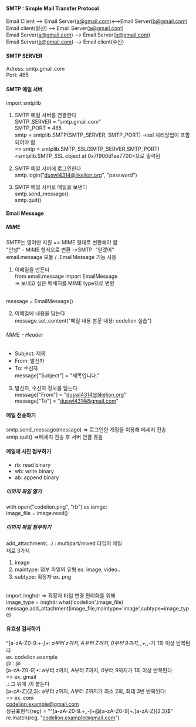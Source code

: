 #### SMTP : Simple Mail Transfer Protocol
Email Client -<SMTP>-> Email Server(a@gmail.com)<-<SMTP>->Email Server(b@gmail.com)
<br>Email client(발신) -<IMAP>-> Email Server(a@gmail.com)
<br>Email Server(a@gmail.com) -<SMTP>-> Email Server(b@gmail.com)
<br>Email Server(b@gmail.com) -<IMAP>-> Email client(수신)

#### SMTP SERVER
Adress: smtp.gmail.com
<br>Port: 465

#### SMTP 메일 서버
import smtplib
1. SMTP 메일 서버를 연결한다
<br>SMTP_SERVER = "smtp.gmail.com"
<br>SMTP_PORT = 465
<br>smtp = smtplib.SMTP(SMTP_SERVER, SMTP_PORT)
->ssl 처리방법이 포함되어야 함
<br>=> smtp = smtplib.SMTP_SSL(SMTP_SERVER,SMTP_PORT)
<br> <smtplib.SMTP_SSL object at 0x7f900d1ee7700>으로 출력됨

2. SMTP 메일 서버에 로그인한다
<br>smtp.login("duswl4314@likelion.org", "password")
3. SMTP 메일 서버로 메일을 보낸다
<br>smtp.send_message()
<br>smtp.quit()

#### Email Message
##### MIME
SMTP는 영어만 지원 => MIME 형태로 변환해야 함 
<br>"안녕" - MIME 형식으로 변환 ->SMTP: "알겠어"
<br>email.message 모듈 / .EmailMessage 기능 사용

1. 이메일을 만든다
<br>from email.message import EmailMessage 
<br>=> 보내고 싶은 메세지를 MIME type으로 변환

<br>message = EmailMessage() 

2. 이메일에 내용을 담는다
<br>message.set_content("메일 내용 본문 내용: codelion 실습")
###### MIME - Header
* Subject: 제목
* From: 발신자
* To: 수신자
<br>message["Subject"] = "제목입니다."

3. 발신자, 수신자 정보를 담는다
<br>message["From"] = "duswl4314@likelion.org"
<br>message["To"] = "duswl4314@gmail.com"

#### 메일 전송하기
smtp.send_message(message) => 로그인한 계정을 이용해 메세지 전송
<br> smtp.quit() =>메세지 전송 후 서버 연결 끊음

#### 메일에 사진 첨부하기
* rb: read binary
* wb: write binary
* ab: append binary
##### 이미지 파일 열기
with open("codelion.png", "rb") as iamge:
<br><t>image_file = image.read()

##### 이미지 파일 첨부하기
add_attachment(...) : multipart/mixed 타입의 메일
<br>재료 3가지

1. image
2. maintype: 첨부 파일의 유형 ex. image, video..
3. subtype: 확장자 ex. png

<br>import imghdr => 확장자 타입 변경 편리화를 위해
<br>image_type = imghdr.what('codelion',image_file)
<br>message.add_attachment(image_file,maintype='image',subtype=image_type)

#### 유효성 검사하기
^[a-zA-Z0-9.+_-]+: a부터 z까지, A부터 Z까지, 0부터 9까지,.,+,_,-가 1회 이상 반복된다
<br> ex. codelion.example
<br>@ : @
<br>[a-zA-Z0-9]+: a부터 z까지, A부터 Z까지, 0부터 9까지가 1회 이상 반복된다 <br>=> ex. gmail
<br>\.: 그 위에 .이 붙는다
<br>[a-zA-Z]{2,3}: a부터 z까지, A부터 Z까지가 최소 2회, 최대 3번 반복된다: <br>=> ex. com
<br>codelion.example@gmail.com
<br>정규표현식(reg) = "^[a-zA-Z0-9.+_-]+@[a-zA-Z0-9]+\.[a-zA-Z]{2,3}$"
<br>re.match(reg, "codelion.example@gmail.com")
